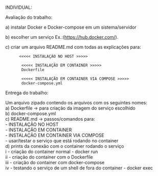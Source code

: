 INDIVIDUAL:    


Avaliação do trabalho: 

a) instalar Docker e Docker-compose em um sistema/servidor

b) escolher um serviço Ex.:(https://hub.docker.com/).

c) criar um arquivo README.md com todas as explicações para:

          <<<<< INSTALAÇÃO NO HOST >>>>>

           <<<<< INSTALAÇÃO EM CONTAINER >>>>>
           Dockerfile

           <<<<< INSTALAÇÃO EM CONTAINER VIA COMPOSE >>>>>
           docker-compose.yml


Entrega do trabalho:

Um arquivo zipado contendo os arquivos com os seguintes nomes:  
a) Dockerfile -> para criação da imagem do serviço escolhido  
b) docker-compose.yml  
c) README.md -> passos/comandos para:  
            - INSTALAÇÃO NO HOST   
            - INSTALAÇÃO EM CONTAINER  
            - INSTALAÇÃO EM CONTAINER VIA COMPOSE  
            - usar/testar o serviço que está rodando no container   
d) prints da conexão com o container rodando o serviço  
            i - criação do container normal - docker run  
            ii - criação do container com o Dockerfile  
            iii - criação do container com docker-compose  
            iv - testando o serviço de um shell de fora do container - docker exec  
            